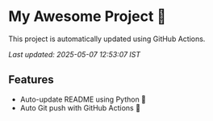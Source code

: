 # My Awesome Project 🚀

This project is automatically updated using GitHub Actions.

_Last updated: 2025-05-07 12:53:07 IST_

## Features
- Auto-update README using Python 🐍
- Auto Git push with GitHub Actions 🤖
